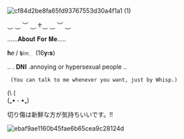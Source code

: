 ![cf84d2be8fa65fd93767553d30a4f1a1 (1)](https://github.com/user-attachments/assets/089c6601-21c2-4a7a-b66a-91afb36aec56)

⏝ ⏝ ︶ ⏝ ִ♰⏝  ⏝ ︶ ⏝ ִ 

......𝐀𝐛𝐨𝐮𝐭 𝐅𝐨𝐫 𝐌𝐞.....


 𝐡𝑒 / 𝖍𝔦𝔪 ִ    ִ ִ (16𝐲𝔯𝐬)


..  . 𝐃𝐍𝐈   .annoying or hypersexual people ..


            
     (You can talk to me whenever you want, just by Whisp.)

(\ (\
 („• ֊ •„)
 
切り傷は新鮮な方が気持ちいいです。!!


![ebaf9ae1160b45fae6b65cea9c28124d](https://github.com/user-attachments/assets/124a2317-d82a-40d8-aba2-2889da997715)
